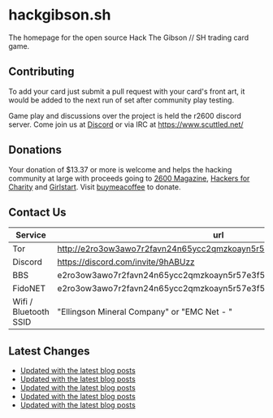 # hackgibson.sh
The homepage for the open source Hack The Gibson // SH trading card game.


## Contributing

To add your card just submit a pull request with your card's front art, it would be added to the next run of set after community play testing.

Game play and discussions over the project is held the r2600 discord server. Come join us at [Discord](https://discord.com/invite/9hABUzz) or via IRC at https://www.scuttled.net/


## Donations

Your donation of $13.37 or more is welcome and helps the hacking community at large with proceeds going to [2600 Magazine](https://2600.com/), [Hackers for Charity](https://hackersforcharity.org) and [Girlstart](https://girlstart.org).  Visit [buymeacoffee](https://www.buymeacoffee.com/hackgibson.sh) to donate.


## Contact Us

Service | url
-|-
Tor | http://e2ro3ow3awo7r2favn24n65ycc2qmzkoayn5r57e3f56nvjwdcgg32ad.onion
Discord | https://discord.com/invite/9hABUzz
BBS | e2ro3ow3awo7r2favn24n65ycc2qmzkoayn5r57e3f56nvjwdcgg32ad.onion:23
FidoNET | e2ro3ow3awo7r2favn24n65ycc2qmzkoayn5r57e3f56nvjwdcgg32ad.onion:24554
Wifi / Bluetooth SSID | "Ellingson Mineral Company" or "EMC Net - <fidonet address>"

## Latest Changes
<!-- BLOG-POST-LIST:START -->
- [Updated with the latest blog posts](https://github.com/DFW2600/hackgibson.sh/commit/ab78cb0a0401d68231c9e0e6f638ba7b116daf3b)
- [Updated with the latest blog posts](https://github.com/DFW2600/hackgibson.sh/commit/92ea3a6161d7704f8a9942839c9451cbf8385859)
- [Updated with the latest blog posts](https://github.com/DFW2600/hackgibson.sh/commit/d30ceb66d87e1ba8e666d23b884822faa951b310)
- [Updated with the latest blog posts](https://github.com/DFW2600/hackgibson.sh/commit/1fcfd0f2ee1cf3c2d9d8cabefbc0a5cc871e8693)
- [Updated with the latest blog posts](https://github.com/DFW2600/hackgibson.sh/commit/44dd132bfb73015630348bd26d8b430b8798417e)
<!-- BLOG-POST-LIST:END -->
